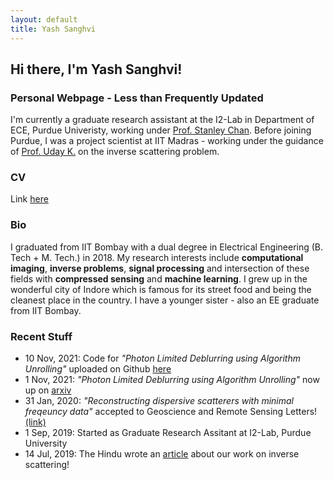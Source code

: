```yaml
---
layout: default
title: Yash Sanghvi
---
```

## Hi there, I'm Yash Sanghvi!
### Personal Webpage - Less than Frequently Updated
I'm currently a graduate research assistant at the I2-Lab in Department of ECE, Purdue Univeristy, working under [Prof. Stanley Chan](https://engineering.purdue.edu/ChanGroup/stanleychan.html). Before joining Purdue, I was a project scientist at IIT Madras  - working under the guidance of [Prof. Uday K.](http://www.ee.iitm.ac.in/uday/) on the inverse scattering problem.

### CV
Link [here](/CV_YashSanghvi.pdf)

### Bio
I graduated from IIT Bombay with a dual degree in Electrical Engineering (B. Tech + M. Tech.) in 2018. My research interests include **computational imaging**, **inverse problems**, **signal processing** and intersection of these fields with **compressed sensing** and **machine learning**.
I grew up in the wonderful city of Indore which is famous for its street food and being the cleanest place in the country. I have a younger sister - also an EE graduate from IIT Bombay. 

### Recent Stuff
* 10 Nov, 2021: Code for _"Photon Limited Deblurring using Algorithm Unrolling"_ uploaded on Github [here](https://github.com/sanghviyashiitb/poisson-deblurring)
* 1 Nov, 2021: _"Photon Limited Deblurring using Algorithm Unrolling"_ now up on [arxiv](https://arxiv.org/abs/2110.15314)
* 31 Jan, 2020: _"Reconstructing dispersive scatterers with minimal freqeuncy data"_ accepted to Geoscience and Remote Sensing Letters! [(link)](https://ieeexplore.ieee.org/document/8976282)
* 1 Sep, 2019: Started as Graduate Research Assitant at I2-Lab, Purdue University
* 14 Jul, 2019: The Hindu wrote an [article](https://t.co/iEGZZLWJ4b) about our work on inverse scattering! 


